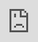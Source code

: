 ```yaml
---
layout: page-hide-title
title: Harta Bazar de Cotroceni 2022
permalink: /evenimente/2023-05-bazar-de-cotroceni/harta
---
```


<iframe src="https://drive.google.com/file/d/1qkflPn9lS26u39RkFLz_zAZ2NKfm2YXi/preview" frameborder="0" marginheight="0" marginwidth="0" style="position: absolute;top: 0;left: 0;bottom: 0;right: 0;width: 100%;height: 100%;"  allow="autoplay"></iframe>
